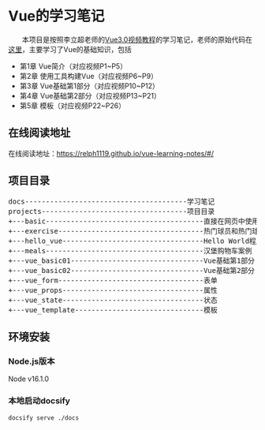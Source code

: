 # Vue的学习笔记

&emsp;&emsp;本项目是按照李立超老师的[Vue3.0视频教程](https://www.bilibili.com/video/BV1re4y1M7ko)的学习笔记，老师的原始代码在[这里](https://github.com/lilichao/vue-course)，主要学习了Vue的基础知识，包括
- 第1章 Vue简介（对应视频P1\~P5）
- 第2章 使用工具构建Vue（对应视频P6\~P9）
- 第3章 Vue基础第1部分（对应视频P10\~P12）
- 第4章 Vue基础第2部分（对应视频P13\~P21）
- 第5章 模板（对应视频P22\~P26）

## 在线阅读地址

在线阅读地址：https://relph1119.github.io/vue-learning-notes/#/

## 项目目录

<pre>
docs---------------------------------------学习笔记
projects-----------------------------------项目目录
+---basic--------------------------------------直接在网页中使用Vue
+---exercise-----------------------------------热门球员和热门球队案例
+---hello_vue----------------------------------Hello World程序
+---meals--------------------------------------汉堡购物车案例
+---vue_basic01--------------------------------Vue基础第1部分
+---vue_basic02--------------------------------Vue基础第2部分
+---vue_form-----------------------------------表单
+---vue_props----------------------------------属性
+---vue_state----------------------------------状态
+---vue_template-------------------------------模板
</pre>

## 环境安装
### Node.js版本
Node v16.1.0

### 本地启动docsify
```shell
docsify serve ./docs
```


